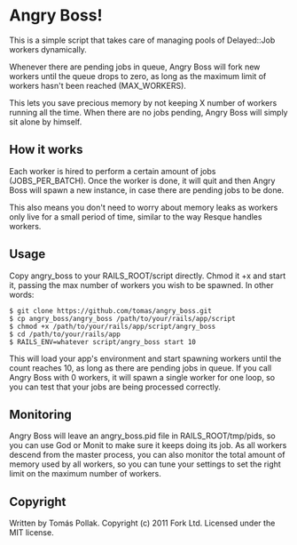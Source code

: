 Angry Boss!
======

This is a simple script that takes care of managing pools of Delayed::Job workers dynamically.

Whenever there are pending jobs in queue, Angry Boss will fork new workers until the queue drops to zero, as long as the maximum limit of workers hasn't been reached (MAX_WORKERS).

This lets you save precious memory by not keeping X number of workers running all the time. When there are no jobs pending, Angry Boss will simply sit alone by himself.

How it works
--

Each worker is hired to perform a certain amount of jobs (JOBS_PER_BATCH). Once the worker is done, it will quit and then Angry Boss will spawn a new instance, in case there are pending jobs to be done.

This also means you don't need to worry about memory leaks as workers only live for a small period of time, similar to the way Resque handles workers.

Usage
--

Copy angry_boss to your RAILS_ROOT/script directly. Chmod it +x and start it, passing the max number of workers you wish to be spawned. In other words:

    $ git clone https://github.com/tomas/angry_boss.git
    $ cp angry_boss/angry_boss /path/to/your/rails/app/script
    $ chmod +x /path/to/your/rails/app/script/angry_boss
    $ cd /path/to/your/rails/app
    $ RAILS_ENV=whatever script/angry_boss start 10

This will load your app's environment and start spawning workers until the count reaches 10, as long as there are pending jobs in queue. If you call Angry Boss with 0 workers, it will spawn a single worker for one loop, so you can test that your jobs are being processed correctly.

Monitoring
--

Angry Boss will leave an angry_boss.pid file in RAILS_ROOT/tmp/pids, so you can use God or Monit to make sure it keeps doing its job. As all workers descend from the master process, you can also monitor the total amount of memory used by all workers, so you can tune your settings to set the right limit on the maximum number of workers.

Copyright
--

Written by Tomás Pollak.
Copyright (c) 2011 Fork Ltd. Licensed under the MIT license.

